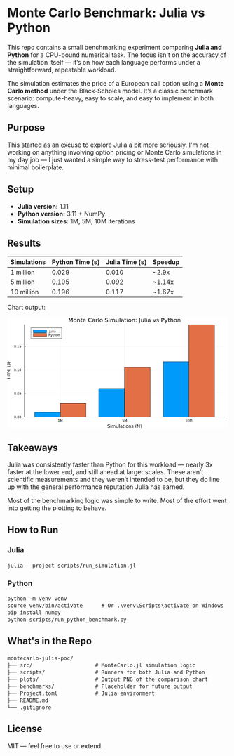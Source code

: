 # Monte Carlo Benchmark: Julia vs Python

This repo contains a small benchmarking experiment comparing **Julia and Python** for a CPU-bound numerical task. The focus isn't on the accuracy of the simulation itself — it’s on how each language performs under a straightforward, repeatable workload.

The simulation estimates the price of a European call option using a **Monte Carlo method** under the Black-Scholes model. It’s a classic benchmark scenario: compute-heavy, easy to scale, and easy to implement in both languages.

## Purpose

This started as an excuse to explore Julia a bit more seriously. I'm not working on anything involving option pricing or Monte Carlo simulations in my day job — I just wanted a simple way to stress-test performance with minimal boilerplate.

## Setup

- **Julia version:** 1.11  
- **Python version:** 3.11 + NumPy  
- **Simulation sizes:** 1M, 5M, 10M iterations

## Results

| Simulations | Python Time (s) | Julia Time (s) | Speedup |
|-------------|------------------|----------------|---------|
| 1 million   | 0.029            | 0.010          | ~2.9x   |
| 5 million   | 0.105            | 0.092          | ~1.14x  |
| 10 million  | 0.196            | 0.117          | ~1.67x  |

Chart output:

![Benchmark Chart](./plots/runtime_comparison.png)

## Takeaways

Julia was consistently faster than Python for this workload — nearly 3x faster at the lower end, and still ahead at larger scales. These aren’t scientific measurements and they weren’t intended to be, but they do line up with the general performance reputation Julia has earned.

Most of the benchmarking logic was simple to write. Most of the effort went into getting the plotting to behave.

## How to Run

### Julia

```
julia --project scripts/run_simulation.jl
```

### Python

```
python -m venv venv
source venv/bin/activate      # Or .\venv\Scripts\activate on Windows
pip install numpy
python scripts/run_python_benchmark.py
```

## What's in the Repo

```
montecarlo-julia-poc/
├── src/                    # MonteCarlo.jl simulation logic
├── scripts/                # Runners for both Julia and Python
├── plots/                  # Output PNG of the comparison chart
├── benchmarks/             # Placeholder for future output
├── Project.toml            # Julia environment
├── README.md
└── .gitignore
```

## License

MIT — feel free to use or extend.
